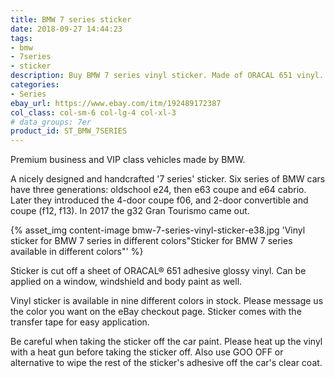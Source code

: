 ```yaml
---
title: BMW 7 series sticker
date: 2018-09-27 14:44:23
tags:
- bmw
- 7series
- sticker
description: Buy BMW 7 series vinyl sticker. Made of ORACAL 651 vinyl. Available in different colors.
categories:
- Series
ebay_url: https://www.ebay.com/itm/192489172387
col_class: col-sm-6 col-lg-4 col-xl-3
# data_groups: 7er
product_id:	ST_BMW_7SERIES
---
```


Premium business and VIP class vehicles made by BMW.

<!-- more -->
<!-- {% asset_img content-image bmw-7-series-sticker.jpg 'BMW 7 series 6er vinyl sticker"BMW 7 series 6er vinyl sticker"' %} -->

A nicely designed and handcrafted '7 series' sticker. Six series of BMW cars have three generations: oldschool e24, then e63 coupe and e64 cabrio. Later they introduced the 4-door coupe f06, and 2-door convertible and coupe (f12, f13). In 2017 the g32 Gran Tourismo came out.

{% asset_img content-image bmw-7-series-vinyl-sticker-e38.jpg 'Vinyl sticker for BMW 7 series in different colors"Sticker for BMW 7 series available in different colors"' %}

Sticker is cut off a sheet of ORACAL® 651 adhesive glossy vinyl. Can be applied on a window, windshield and body paint as well.

Vinyl sticker is available in nine different colors in stock. Please message us the color you want on the eBay checkout page. Sticker comes with the transfer tape for easy application.

Be careful when taking the sticker off the car paint. Please heat up the vinyl with a heat gun before taking the sticker off. Also use GOO OFF or alternative to wipe the rest of the sticker's adhesive off the car's clear coat.
